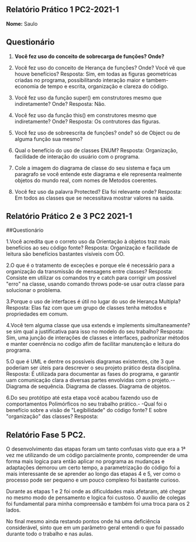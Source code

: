 ## Relatório Prático 1 PC2-2021-1

**Nome:** Saulo

## Questionário

1. **Você fez uso do conceito de sobrecarga de funções? Onde?**

1. Você fez uso do conceito de Herança de funções? Onde? Você vê que houve benefícios?
Resposta: Sim, em todas as figuras geometricas criadas no programa, possibilitando interação maior e tambem-
           economia de tempo e escrita, organização e clareza do código.

1. Você fez uso da função super() em construtores mesmo que indiretamente? Onde?
   Resposta: Não.
   
1. Você fez uso da função this() em construtores mesmo que indiretamente? Onde?
   Resposta: Os contrutores das figuras.
   
1. Você fez uso de sobreescrita de funções? onde? só de Object ou de alguma função sua mesmo?
   
1. Qual o benefício do uso de classes ENUM?
   Resposta: Organização, facilidade de interação do usuário com o programa.
   
1. Cole a imagem do diagrama de classe do seu sistema e faça um paragrafo se você entende este diagrama e ele representa realmente objetos do mundo real, com nomes de Metodos coerentes.
   
1. Você fez uso da palavra Protected? Ela foi relevante onde?
   Resposta: Em todos as classes que se necessitava mostrar valores na saída.
   

## Relatório Prático 2 e 3 PC2 2021-1

##Questionário

1.Você acredita que o correto uso da Orientação à objetos traz mais benefícios ao seu código fonte?
Resposta: Organização e facilidade de leitura são benefícios bastantes visíveis com OO.

2.O que é o tratamento de exceções e porque ele é necessário para a organização da transmissão de mensagens entre classes?
Resposta: Consiste em utilizar os comandos try e catch para corrigir um possivel "erro" na classe, usando comando throws pode-se usar outra classe para solucionar o problema.

3.Porque o uso de interfaces é útil no lugar do uso de Herança Multipla?
Resposta: Elas faz com que um grupo de classes tenha métodos e propriedades em comum.

4.Você tem alguma classe que usa extends e implements simultaneamente? se sim qual a justificativa para isso no modelo do seu trabalho?
Resposta: Sim, uma junção de interações de classes e interfaces, padronizar métodos e manter coenrência no codígo afim de facilitar manutenção e leitura do programa.

5.O que é UML e dentre os possíveis diagramas existentes, cite 3 que poderiam ser úteis para descrever o seu projeto prático desta disciplina.
Resposta: É utilizada para documentar as fases do programa, e garantir uam comunicação clara a diversas partes envolvidas com o projeto.--
Diagrama de sequência.
Diagrama de classes.
Diagrama de objetos.

6.Do seu protótipo até esta etapa você acabou fazendo uso de comportamentos Polimórficos no seu trabalho prático.- 
-Qual foi o benefício sobre a visão de "Legibilidade" do código fonte? E sobre "organização" das classes?
Resposta:

## Relatório Fase 5 PC2.

O desenvolvimento das etapas foram um tanto confusas visto que era a 1ª vez me utilizando de um código parcialmente pronto, compreender de uma forma mais logica para então aplicar no programa as mudanças e adaptações demorou um certo tempo, a parametrização do código foi a mais interessante de se aprender ao longo das etapas 4 e 5, ver como o processo pode ser pequeno e um pouco complexo foi bastante curioso.

Durante as etapas 1 e 2 foi onde as dificuldades mais afetaram, até chegar no mesmo modo de pensamento e logica foi custoso. O auxílio de colegas foi fundamental para minha compreensão e também foi uma troca para os 2 lados.

No final mesmo ainda restando pontos onde há uma deficiência considerável, sinto que em um parâmetro geral entendi o que foi passado durante todo o trabalho e nas aulas. 